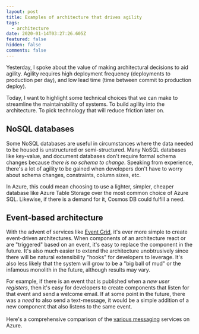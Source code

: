 ```yaml
---
layout: post
title: Examples of architecture that drives agility
tags:
  - architecture
date: 2020-01-14T03:27:26.605Z
featured: false
hidden: false
comments: false
---
```

Yesterday, I spoke about the value of making architectural decisions to aid agility. Agility requires high deployment frequency (deployments to production per day), and low lead time (time between commit to production deploy). 

Today, I want to highlight some technical choices that we can make to streamline the maintainability of systems. To build agility into the architecture. To pick technology that will reduce friction later on.

## NoSQL databases

Some NoSQL databases are useful in circumstances where the data needed to be housed is unstructured or semi-structured. Many NoSQL databases like key-value, and document databases don't require formal schema changes because *there is no schema to change*. Speaking from experience, there's a lot of agility to be gained when developers don't have to worry about schema changes, constraints, column sizes, etc.

In Azure, this could mean choosing to use a lighter, simpler, cheaper database like Azure Table Storage over the most common choice of Azure SQL. Likewise, if there is a demand for it, Cosmos DB could fulfill a need.

## Event-based architecture

With the advent of services like [Event Grid](https://docs.microsoft.com/en-us/archive/msdn-magazine/2018/february/azure-event-driven-architecture-in-the-cloud-with-azure-event-grid), it's ever more simple to create event-driven architectures. When components of an architecture react or are "triggered" based on an event, it's easy to replace the component in the future. It's also much easier to extend the architecture unobtrusively since there will be natural extensibility "hooks" for developers to leverage. It's also less likely that the system will grow to be a "big ball of mud" or the infamous monolith in the future, although results may vary.

For example, if there is an event that is published when a *new user registers*, then it's easy for developers to create components that listen for that event and send a welcome email. If at some point in the future, there was a *need* to also send a text-message, it would be a simple addition of a new component that also listens to the same event. \
\
Here's a comprehensive comparison of the [various messaging](https://docs.microsoft.com/en-us/azure/event-grid/compare-messaging-services) services on Azure.
